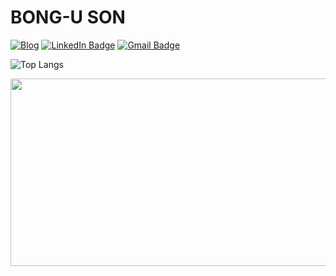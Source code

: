 # BONG-U SON

[![Blog](https://img.shields.io/badge/TIL_BLOG-000000?style=flat-square&logo=GitBook&logoColor=white&link=https://bong-u.github.io/til/)](https://bong-u.github.io/til/)
[![LinkedIn Badge](https://img.shields.io/badge/LinkedIn-0a66c2?style=flat-square&logo=LinkedIn&logoColor=white&link=https://www.linkedin.com/in/bong-u-son-133658269/)](https://www.linkedin.com/in/bong-u-son-133658269/)
[![Gmail Badge](https://img.shields.io/badge/Gmail-d14836?style=flat-square&logo=Gmail&logoColor=white&link=mailto:bongudev@gmail.com)](mailto:bongudev@gmail.com)

<!-- [![https://solved.ac/profile/bong_u](http://mazassumnida.wtf/api/generate_badge?boj=bong_u)](https://solved.ac/bong_u) -->

![Top Langs](https://github-readme-stats-seven-kappa-62.vercel.app/api/top-langs/?username=bong-u&layout=compact)


<a href="https://github.com/devxb/gitanimals">
<img
  src="https://render.gitanimals.org/farms/bong-u"
  width="600"
  height="300"
/>
</a>
